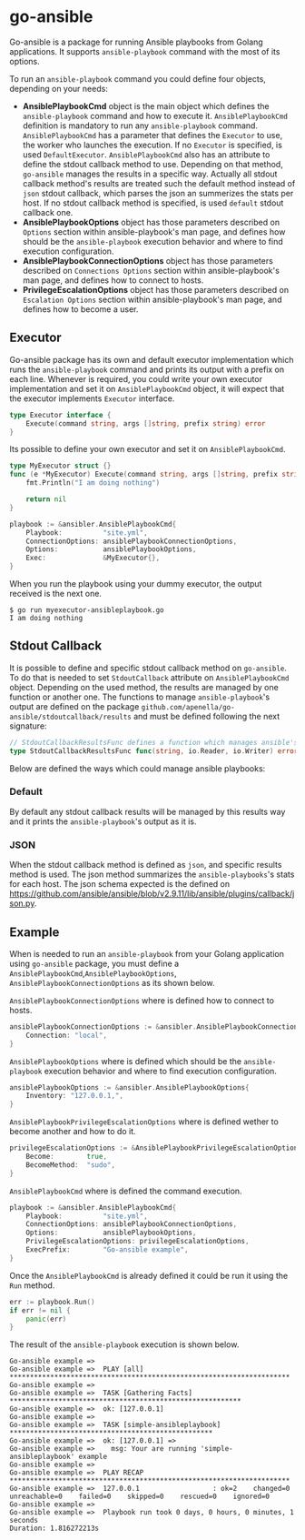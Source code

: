 # go-ansible

Go-ansible is a package for running Ansible playbooks from Golang applications.
It supports `ansible-playbook` command with the most of its options.

To run an `ansible-playbook` command you could define four objects, depending on your needs:
- **AnsiblePlaybookCmd** object is the main object which defines the `ansible-playbook` command and how to execute it. `AnsiblePlaybookCmd` definition is mandatory to run any `ansible-playbook` command.
`AnsiblePlaybookCmd` has a parameter that defines the `Executor` to use, the worker who launches the execution. If no `Executor` is specified, is used `DefaultExecutor`.
`AnsiblePlaybookCmd` also has an attribute to define the stdout callback method to use. Depending on that method, `go-ansible` manages the results in a specific way. Actually all stdout callback method's results are treated such the default method instead of `json` stdout callback, which parses the json an summerizes the stats per host. If no stdout callback method is specified, is used `default` stdout callback one.
- **AnsiblePlaybookOptions** object has those parameters described on `Options` section within ansible-playbook's man page, and defines how should be the `ansible-playbook` execution behavior and where to find execution configuration.
- **AnsiblePlaybookConnectionOptions** object has those parameters described on `Connections Options` section within ansible-playbook's man page, and defines how to connect to hosts.
- **PrivilegeEscalationOptions** object has those parameters described on `Escalation Options` section within ansible-playbook's man page, and defines how to become a user.

## Executor
Go-ansible package has its own and default executor implementation which runs the `ansible-playbook` command and prints its output with a prefix on each line.
Whenever is required, you could write your own executor implementation and set it on `AnsiblePlaybookCmd` object, it will expect that the executor implements `Executor` interface.
```go
type Executor interface {
	Execute(command string, args []string, prefix string) error
}
```

Its possible to define your own executor and set it on `AnsiblePlaybookCmd`.
```go
type MyExecutor struct {}
func (e *MyExecutor) Execute(command string, args []string, prefix string) error {
    fmt.Println("I am doing nothing")

    return nil
}

playbook := &ansibler.AnsiblePlaybookCmd{
    Playbook:          "site.yml",
    ConnectionOptions: ansiblePlaybookConnectionOptions,
    Options:           ansiblePlaybookOptions,
    Exec:              &MyExecutor{},
}
```

When you run the playbook using your dummy executor, the output received is the next one.
```
$ go run myexecutor-ansibleplaybook.go
I am doing nothing
```

## Stdout Callback
It is possible to define and specific stdout callback method on `go-ansible`. To do that is needed to set `StdoutCallback` attribute on `AnsiblePlaybookCmd` object. Depending on the used method, the results are managed by one function or another one. The functions to manage `ansible-playbook`'s output are defined on the package `github.com/apenella/go-ansible/stdoutcallback/results` and must be defined following the next signature:
```go
// StdoutCallbackResultsFunc defines a function which manages ansible's stdout callbacks. The function expects and string for prefixing output lines, a reader that receives the data to be wrote and a writer that defines where to write the data comming from reader
type StdoutCallbackResultsFunc func(string, io.Reader, io.Writer) error
```

Below are defined the ways which could manage ansible playbooks:
### Default
By default any stdout callback results will be managed by this results way and it prints the `ansible-playbook`'s output as it is.

### JSON
When the stdout callback method is defined as `json`, and specific results method is used. The json method summarizes the `ansible-playbooks`'s stats for each host.
The json schema expected is the defined on https://github.com/ansible/ansible/blob/v2.9.11/lib/ansible/plugins/callback/json.py.

## Example

When is needed to run an `ansible-playbook` from your Golang application using `go-ansible` package, you must define a `AnsiblePlaybookCmd`,`AnsiblePlaybookOptions`, `AnsiblePlaybookConnectionOptions` as its shown below.


`AnsiblePlaybookConnectionOptions` where is defined how to connect to hosts.
```go
ansiblePlaybookConnectionOptions := &ansibler.AnsiblePlaybookConnectionOptions{
	Connection: "local",
}
```

`AnsiblePlaybookOptions` where is defined which should be the `ansible-playbook` execution behavior and where to find execution configuration.
```go
ansiblePlaybookOptions := &ansibler.AnsiblePlaybookOptions{
    Inventory: "127.0.0.1,",
}
```

`AnsiblePlaybookPrivilegeEscalationOptions` where is defined wether to become another and how to do it.
```go
privilegeEscalationOptions := &AnsiblePlaybookPrivilegeEscalationOptions{
    Become:        true,
    BecomeMethod:  "sudo",
}
```

`AnsiblePlaybookCmd` where is defined the command execution.
```go
playbook := &ansibler.AnsiblePlaybookCmd{
    Playbook:          "site.yml",
    ConnectionOptions: ansiblePlaybookConnectionOptions,
    Options:           ansiblePlaybookOptions,
    PrivilegeEscalationOptions: privilegeEscalationOptions,
    ExecPrefix:        "Go-ansible example",
}
```

Once the `AnsiblePlaybookCmd` is already defined it could be run it using the `Run` method.
```go
err := playbook.Run()
if err != nil {
    panic(err)
}
```

The result of the `ansible-playbook` execution is shown below.
```
Go-ansible example =>
Go-ansible example =>  PLAY [all] *********************************************************************
Go-ansible example =>
Go-ansible example =>  TASK [Gathering Facts] *********************************************************
Go-ansible example =>  ok: [127.0.0.1]
Go-ansible example =>
Go-ansible example =>  TASK [simple-ansibleplaybook] **************************************************
Go-ansible example =>  ok: [127.0.0.1] =>
Go-ansible example =>    msg: Your are running 'simple-ansibleplaybook' example
Go-ansible example =>
Go-ansible example =>  PLAY RECAP *********************************************************************
Go-ansible example =>  127.0.0.1                  : ok=2    changed=0    unreachable=0    failed=0    skipped=0    rescued=0    ignored=0
Go-ansible example =>
Go-ansible example =>  Playbook run took 0 days, 0 hours, 0 minutes, 1 seconds
Duration: 1.816272213s
```
